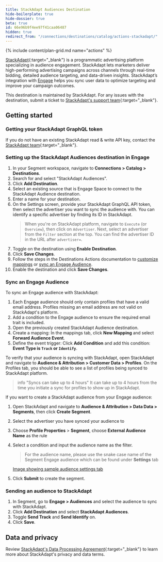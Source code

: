 ```yaml
---
title: StackAdapt Audiences Destination
hide-boilerplate: true
hide-dossier: true
beta: true
id: 66e96b9f4ee97f41caa06487
hidden: true
redirect_from: "/connections/destinations/catalog/actions-stackadapt/"
---
```


{% include content/plan-grid.md name="actions" %}

[StackAdapt](https://www.stackadapt.com/){:target="_blank"} is a programmatic advertising platform specializing in audience engagement. StackAdapt lets marketers deliver high-performing advertising campaigns across channels through real-time bidding, detailed audience targeting, and data-driven insights. StackAdapt’s integration with [Engage](/docs/engage/) helps you sync user data to optimize targeting and improve your campaign outcomes.

This destination is maintained by StackAdapt. For any issues with the destination, submit a ticket to [StackAdapt's support team](https://support.stackadapt.com/hc/en-us/requests/new?ticket_form_id=360006572593){:target="_blank"}.

## Getting started

### Getting your StackAdapt GraphQL token

If you do not have an existing StackAdapt read & write API key, contact the [StackAdapt team](https://support.stackadapt.com/hc/en-us/requests/new?ticket_form_id=360006572593){:target="_blank"}.

### Setting up the StackAdapt Audiences destination in Engage

1. In your Segment workspace, navigate to **Connections > Catalog > Destinations**.
2. Search for and select "StackAdapt Audiences".
3. Click **Add Destination**.
4. Select an existing source that is Engage Space to connect to the StackAdapt Audience destination.
5. Enter a name for your destination.
6. On the Settings screen, provide your StackAdapt GraphQL API token, then select the advertiser you want to sync the audience with. You can identify a specific advertiser by finding its ID in StackAdapt.
   > When you're on StackAdapt platform, navigate to `Execute` (or `Overview`), then click on `Advertiser`. Next, select an advertiser from the `Filter` section at the top. You can find the advertiser ID in the URL after `advertiser=`.
7. Toggle on the destination using **Enable Destination**.
8. Click **Save Changes**.
9. Follow the steps in the Destinations Actions documentation to [customize mappings](/docs/connections/destinations/actions/#customize-mappings) or [sync an Engage Audience](#sync-an-engage-audience).
10. Enable the destination and click **Save Changes**.

### Sync an Engage Audience

To sync an Engage audience with StackAdapt:

1. Each Engage audience should only contain profiles that have a valid email address. Profiles missing an email address are not valid on StackAdapt's platform.
2. Add a condition to the Engage audience to ensure the required email trait is included.
3. Open the previously created StackAdapt Audience destination.
4. Create a mapping: In the mappings tab, click **New Mapping** and select **Forward Audience Event**.
5. Define the event trigger: Click **Add Condition** and add this condition: **Event Type is `Track` or `Identify`**.

To verify that your audience is syncing with StackAdapt, open StackAdapt and navigate to **Audience & Attribution > Customer Data > Profiles**. On the Profiles tab, you should be able to see a list of profiles being synced to StackAdapt platform.

> info "Syncs can take up to 4 hours"
> It can take up to 4 hours from the time you initiate a sync for profiles to show up in StackAdapt.

If you want to create a StackAdapt audience from your Engage audience:

1. Open StackAdapt and navigate to **Audience & Attribution > Data Data > Segments**, then click **Create Segment**.
2. Select the advertiser you have synced your audience to
3. Choose **Profile Properties** > **Segment**, choose **External Audience Name** as the rule
4. Select a condition and input the audience name as the filter.
   > For the audience name, please use the snake case name of the Segment Engage audience which can be found under **Settings** tab
   
   [Image showing sample audience settings tab](images/audience-example.png)
5. Click **Submit** to create the segment.

### Sending an audience to StackAdapt

1. In Segment, go to **Engage > Audiences** and select the audience to sync with StackAdapt.
2. Click **Add Destination** and select **StackAdapt Audiences**.
3. Toggle **Send Track** and **Send Identify** on.
4. Click **Save**.

## Data and privacy

Review [StackAdapt's Data Processing Agreement](https://www.stackadapt.com/data-processing-agreement){:target="_blank"} to learn more about StackAdapt's privacy and data terms.

